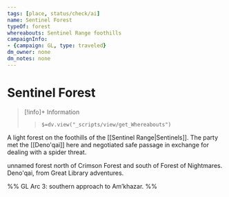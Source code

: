 ```yaml
---
tags: [place, status/check/ai]
name: Sentinel Forest
typeOf: forest
whereabouts: Sentinel Range foothills
campaignInfo:
- {campaign: GL, type: traveled}
dm_owner: none
dm_notes: none
---
```

# Sentinel Forest
>[!info]+ Information  
>> `$=dv.view("_scripts/view/get_Whereabouts")`

A light forest on the foothills of the [[Sentinel Range|Sentinels]]. The party met the [[Deno'qai]] here and negotiated safe passage in exchange for dealing with a spider threat.

unnamed forest north of Crimson Forest and south of Forest of Nightmares. Deno'qai, from Great Library adventures.

%%
GL Arc 3: southern approach to Am’khazar.
%%
